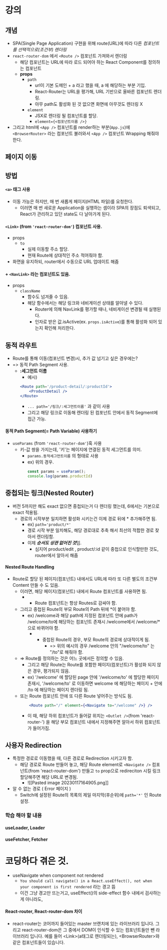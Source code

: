 # 강의
## 개념
- SPA(Single Page Application) 구현을 위해 route(URL)에 따라 다른 *컴포넌트를 선택적으로(조건부) 렌더링*
- `react-router-dom` 에서 `<Route />` 컴포넌트 가져와서 렌더링
	- 해당 컴포넌트는 URL에 따라 로드 되어야 하는 React Component를 정의하는 컴포넌트
	- **props**
		- `path`
			- url이 기본 도메인 + a 라고 했을 때, a 에 해당하는 부분 기입.
			- React-Router는 URL을 평가해, URL 기반으로 올바른 컴포넌트 렌더링.
			- 아무 path도 활성화 된 것 없으면 화면에 아무것도 렌더링 X
		- `element`
			- JSX로 렌더링 될 컴포넌트를 할당.
			- `element={<컴포넌트이름 />}`
- 그리고 html에 `<App />` 컴포넌트를 render하는 부분(`App.js`)에 `<BrowserRouter>` 라는 컴포넌트 불러와서  `<App />` 컴포넌트 Wrapping 해줘야 한다.
## 페이지 이동
## 방법
#### `<a>` 태그 사용
- 이동 가능은 하지만, 매 번 새롭게 페이지(HTML 파일)를 요청한다.
	- 이러면 매 번 새로운 Application을 실행하는 셈이라 SPA의 장점도 퇴색되고, React가 관리하고 있던 state도 다 날아가게 된다.
#### `<Link>` (from `'react-router-dom'`) 컴포넌트 사용.
- props
	- `to`
		- 실제 이동할 주소 할당.
		- 현재 Route에 상대적인 주소 적어줘야 함.
- 화면을 유지하되, router에서 수동으로 URL 업데이트 해줌
#### + `<NavLink>` 라는 컴포넌트도 있음.
- props
	- `className`
		- 함수도 넘겨줄 수 있음.
		- 해당 함수에서는 해당 링크와 네비게이션 상태를 알아낼 수 있다.
			- Router에 의해 NavLink를 평가할 때나, 네비게이션 변경될 때 실행된다.
			- 인자로 받은 값.isActive(ex. `props.isActive`)를 통해 활성화 되어 있는지 확인해 처리한다.
## 동적 라우트
- Route를 통해 이동(컴포넌트 변경)시, 추가 값 넘기고 싶은 경우에는?
- => 동적 Path Segment 사용.
	- **:세그먼트 이름**
		- 예시)
		 ```jsx
		 <Route path='/product-detail/:productId'>
			 <ProductDetail />
		 </Route>
		```
		- `... path='/링크/:세그먼트이름'` 과 같이 사용
		- 그리고 해당 링크로 이동해 렌더링 된 컴포넌트 안에서 동적 Segment에 접근 가능.
#### 동적 Path Segment(= Path Variable) 사용하기
- `useParams` (from `'react-router-dom'`)훅 사용
	- 키-값 쌍을 가지는데, '키'는  페이지에 연결된 동적 세그먼트를 의미.
		- `params.동적세그먼트이름` 의 형태로 사용
		- ex) 위의 경우. 
			```jsx
			const params = useParam();
			console.log(params.productId) 
			```
## 중첩되는 링크(Nested Router)
- 버전 5까지만 해도 exact 없으면 중첩되는거 다 렌더링 했는데, 6에서는 기본으로 exact 적용됨. 
	- 경로의 시작부분 일치하면 활성화 시키는건 이제 경로 뒤에 * 추가해주면 됨.
		- ex) `path='product/*'`
		- 경로 시작 부분 일치해도, 해당 경로대로 추축 해서 최선의 적합한 경로 찾아서 렌더링함.
		- 이제 ***순서도 상관 없어진 것***임.
			- 심지어 product/edit , product/:id 같이 중첩으로 인식할만한 것도, router에서 알아서 해줌
####  Nested Route Handling
- Route로 할당 된 페이지(컴포넌트) 내에서도 URL에 따라 또 다른 별도의 조건부 Content 만들 수 도 있음.
	- 이러면, 해당 페이지(컴포넌트) 내에서 Route 컴포넌트를 사용하면 됨.
		- + Route 컴포넌트는 항상 Routes로 감싸야 함.
	- 그리고 중첩된 Route의 부모 Route의 Path 뒤에 \*이 붙어야 함.
		- ex) /welcome과 해당 path에 지정된 컴포넌트 안에 path가 /welcome/to에 해당하는 컴포넌트 존재시 /welcome에서 /welcome/*으로 바뀌어야 함.
			- + 중첩된 Route의 경우, 부모 Route의 경로에 상대적이게 됨.
				- => 위의 예시의 경우 /welcome 안의 "/welcome/to" 는 "/to"로 해줘야 함.
	- => Route를 정의하는 것은 어느 곳에서든 정의할 수 있음.
		- 그리고 해당 Route는 Route를 포함한 페이지(컴포넌트)가 활성화 되지 않은 경우, 평가되지 않음.
		- ex) '/welcome' 에 할당된 page 안에 '/welcome/to' 에 할당한 페이지 존재시, '/welcome/to' 로 이동하면 welcome 에 해당하는 페이지 + 안에 /to 에 해당하는 페이지 렌더링 됨.
	- 또는 Route 컴포넌트 안에 또 다른 Route 넣어주는 방식도 됨.
		```jsx
			<Route path="/" element={<Navigate to="/welcome" />} />
		```
		- 이 때, 해당 하위 컴포넌트가 들어갈 위치는 `<Outlet />`(from 'react-router-') 을 해당 부모 컴포넌트 내에서 지정해주면 알아서 하위 컴포넌트가 들어가짐.
## 사용자 Redirection
- 특정한 경로로 이동했을 때, 다른 경로로 Redirection 시키고자 함.
	- 해당 경로로 Route 만들어 놓고, 해당 Route element로  `<Navigate />` 컴포넌트(from 'react-router-dom') 만들고 `to` prop으로 redireciton 시킬 링크 할당해주면 해당 URL로 변경됨.
		- ![[Pasted image 20230117164905.png]]
- 알 수 없는 경로 ( Error 페이지 )
	- Switch에 설정된 Route의 목록의 제일 마지막(후순위)에 `path='*'` 인 Route 설정.
### 학습 해야 할 내용
#### useLoader, Loader
#### useFetcher, Fetcher
# 코딩하다 겪은 것.
- useNavigate when component not rendered
	- `You should call navigate() in a React.useEffect(), not when your component is first rendered` 라는 경고 뜸
	- 이건 그냥 경고만 뜨는거고, useEffect()의 side-effect 함수 내에서 검사하는게 아니라도, 
#### React-router, React-router-dom 차이
- react-router는 코어까지 들어있는 master 브랜치에 있는 라이브러리 입니다.
그리고 react-router-dom은 그 중에서 DOM이 인식할 수 있는 컴포넌트들만 뺀 라이브러리 입니다. 예를 들어 \<Link\>(a태그로 렌더링되는), \<BrowserRouter\>와 같은 컴포넌트들이 있습니다.